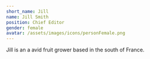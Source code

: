 ```yaml
---
short_name: Jill
name: Jill Smith
position: Chief Editor
gender: female
avatar: /assets/images/icons/personFemale.png
---
```


Jill is an a avid fruit grower based in the south of France.